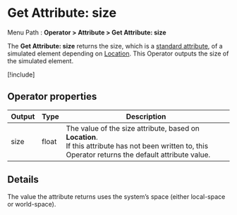 # Get Attribute: size

Menu Path : **Operator > Attribute > Get Attribute: size**

The **Get Attribute: size** returns the size, which is a [standard attribute](Reference-Attributes.md), of a simulated element depending on [Location](Attributes.md#attribute-locations). This Operator outputs the size of the simulated element.

[!include[](Snippets/Operator-GetAttributeOperatorSettings.md)]

## Operator properties

| **Output** | **Type** | **Description**                                              |
| ---------- | -------- | ------------------------------------------------------------ |
| size       | float    | The value of the size attribute, based on **Location**.<br/>If this attribute has not been written to, this Operator returns the default attribute value. |

## Details

The value the attribute returns uses the system’s space (either local-space or world-space).